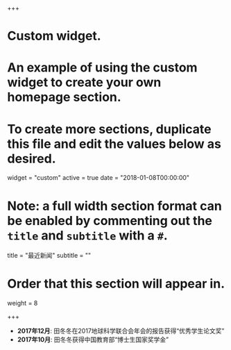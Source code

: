 +++
# Custom widget.
# An example of using the custom widget to create your own homepage section.
# To create more sections, duplicate this file and edit the values below as desired.
widget = "custom"
active = true
date = "2018-01-08T00:00:00"

# Note: a full width section format can be enabled by commenting out the `title` and `subtitle` with a `#`.
title = "最近新闻"
subtitle = ""

# Order that this section will appear in.
weight = 8

+++


- **2017年12月**: 田冬冬在2017地球科学联合会年会的报告获得“优秀学生论文奖”
- **2017年10月**: 田冬冬获得中国教育部“博士生国家奖学金”
